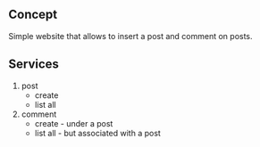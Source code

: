 ## Concept
Simple website that allows to insert a post and comment on posts.

## Services
1. post
    * create
    * list all
2. comment
    * create - under a post
    * list all - but associated with a post
